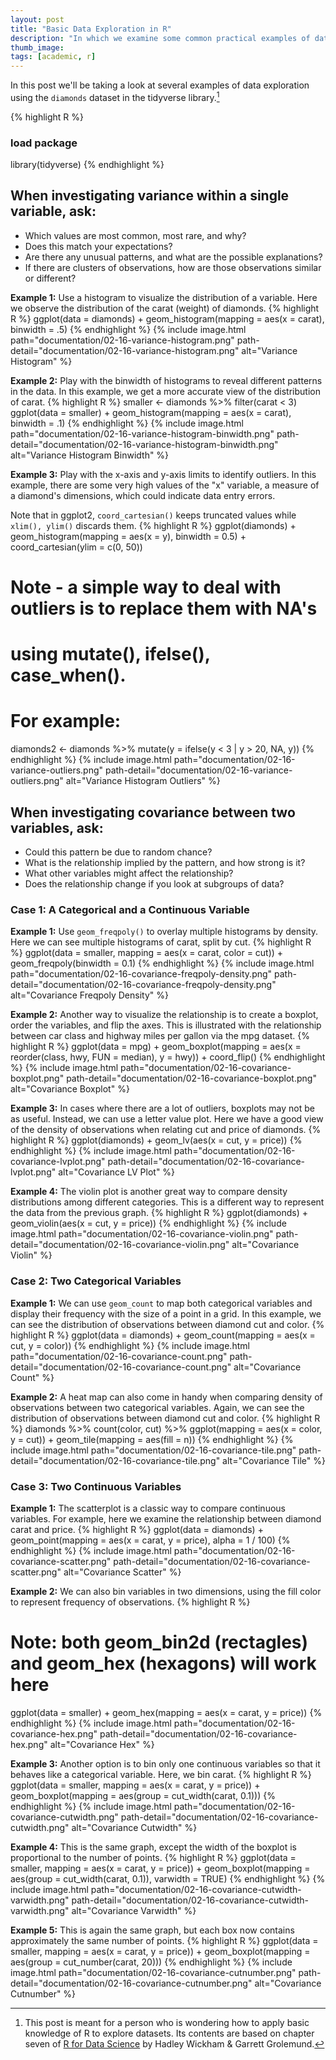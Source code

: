 ```yaml
---
layout: post
title: "Basic Data Exploration in R"
description: "In which we examine some common practical examples of data exploration: observing variance and co-variance with histograms, boxplots, scatterplots, and heat maps."
thumb_image: 
tags: [academic, r]
---
```


In this post we'll be taking a look at several examples of data exploration using the `diamonds` dataset in the tidyverse library.[^1]

[^1]: This post is meant for a person who is wondering how to apply basic knowledge of R to explore datasets. Its contents are based on chapter seven of [R for Data Science](https://r4ds.had.co.nz/index.html) by Hadley Wickham & Garrett Grolemund.

{% highlight R %}
### load package
library(tidyverse)
{% endhighlight %}

## When investigating variance within a single variable, ask:
* Which values are most common, most rare, and why? 
* Does this match your expectations?
* Are there any unusual patterns, and what are the possible explanations?
* If there are clusters of observations, how are those observations similar or different?

**Example 1:** Use a histogram to visualize the distribution of a variable. Here we observe the distribution of the carat (weight) of diamonds.
{% highlight R %}
ggplot(data = diamonds) +
  geom_histogram(mapping = aes(x = carat), binwidth = .5)
{% endhighlight %}
{% include image.html path="documentation/02-16-variance-histogram.png"
                      path-detail="documentation/02-16-variance-histogram.png"
                      alt="Variance Histogram" %}

**Example 2:** Play with the binwidth of histograms to reveal different patterns in the data. In this example, we get a more accurate view of the distribution of carat.
{% highlight R %}
smaller <- diamonds %>%
  filter(carat < 3)
ggplot(data = smaller) +
  geom_histogram(mapping = aes(x = carat), binwidth = .1)
{% endhighlight %}
{% include image.html path="documentation/02-16-variance-histogram-binwidth.png"
                      path-detail="documentation/02-16-variance-histogram-binwidth.png"
                      alt="Variance Histogram Binwidth" %}

**Example 3:** Play with the x-axis and y-axis limits to identify outliers. In this example, there are some very high values of the "x" variable, a measure of a diamond's dimensions, which could indicate data entry errors. 

Note that in ggplot2, `coord_cartesian()` keeps truncated values while `xlim(), ylim()` discards them.
{% highlight R %}
ggplot(diamonds) + 
  geom_histogram(mapping = aes(x = y), binwidth = 0.5) +
  coord_cartesian(ylim = c(0, 50))

# Note - a simple way to deal with outliers is to replace them with NA's
#   using mutate(), ifelse(), case_when(). 
# For example:
diamonds2 <- diamonds %>%
  mutate(y = ifelse(y < 3 | y > 20, NA, y))
{% endhighlight %}
{% include image.html path="documentation/02-16-variance-outliers.png"
                      path-detail="documentation/02-16-variance-outliers.png"
                      alt="Variance Histogram Outliers" %}

## When investigating covariance between two variables, ask:
* Could this pattern be due to random chance? 
* What is the relationship implied by the pattern, and how strong is it?
* What other variables might affect the relationship?
* Does the relationship change if you look at subgroups of data?

### Case 1: A Categorical and a Continuous Variable
**Example 1:** Use `geom_freqpoly()` to overlay multiple histograms by density. Here we can see multiple histograms of carat, split by cut.
{% highlight R %}
ggplot(data = smaller, mapping = aes(x = carat, color = cut)) +
  geom_freqpoly(binwidth = 0.1)
{% endhighlight %}
{% include image.html path="documentation/02-16-covariance-freqpoly-density.png"
                      path-detail="documentation/02-16-covariance-freqpoly-density.png"
                      alt="Covariance Freqpoly Density" %}

**Example 2:** Another way to visualize the relationship is to create a boxplot, order the variables, and flip the axes. This is illustrated with the relationship between car class and highway miles per gallon via the mpg dataset. 
{% highlight R %}
ggplot(data = mpg) +
  geom_boxplot(mapping = aes(x = reorder(class, hwy, FUN = median), y = hwy)) +
  coord_flip()
{% endhighlight %}
{% include image.html path="documentation/02-16-covariance-boxplot.png"
                      path-detail="documentation/02-16-covariance-boxplot.png"
                      alt="Covariance Boxplot" %}

**Example 3:** In cases where there are a lot of outliers, boxplots may not be as useful. Instead, we can use a letter value plot. Here we have a good view of the density of observations when relating cut and price of diamonds.
{% highlight R %}
ggplot(diamonds) +
  geom_lv(aes(x = cut, y = price))
{% endhighlight %}
{% include image.html path="documentation/02-16-covariance-lvplot.png"
                      path-detail="documentation/02-16-covariance-lvplot.png"
                      alt="Covariance LV Plot" %}

**Example 4:** The violin plot is another great way to compare density distributions among different categories. This is a different way to represent the data from the previous graph.
{% highlight R %}
ggplot(diamonds) +
  geom_violin(aes(x = cut, y = price))
{% endhighlight %}
{% include image.html path="documentation/02-16-covariance-violin.png"
                      path-detail="documentation/02-16-covariance-violin.png"
                      alt="Covariance Violin" %}

### Case 2: Two Categorical Variables

**Example 1:** We can use `geom_count` to map both categorical variables and display their frequency with the size of a point in a grid. In this example, we can see the distribution of observations between diamond cut and color. 
{% highlight R %}
ggplot(data = diamonds) +
  geom_count(mapping = aes(x = cut, y = color))
{% endhighlight %}
{% include image.html path="documentation/02-16-covariance-count.png"
                      path-detail="documentation/02-16-covariance-count.png"
                      alt="Covariance Count" %}

**Example 2:** A heat map can also come in handy when comparing density of observations between two categorical variables. Again, we can see the distribution of observations between diamond cut and color.
{% highlight R %}
diamonds %>%
  count(color, cut) %>%
  ggplot(mapping = aes(x = color, y = cut)) +
    geom_tile(mapping = aes(fill = n))
{% endhighlight %}
{% include image.html path="documentation/02-16-covariance-tile.png"
                      path-detail="documentation/02-16-covariance-tile.png"
                      alt="Covariance Tile" %}


### Case 3: Two Continuous Variables

**Example 1:** The scatterplot is a classic way to compare continuous variables. For example, here we examine the relationship between diamond carat and price.
{% highlight R %}
ggplot(data = diamonds) + 
  geom_point(mapping = aes(x = carat, y = price), alpha = 1 / 100)
{% endhighlight %}
{% include image.html path="documentation/02-16-covariance-scatter.png"
                      path-detail="documentation/02-16-covariance-scatter.png"
                      alt="Covariance Scatter" %}

**Example 2:** We can also bin variables in two dimensions, using the fill color to represent frequency of observations. 
{% highlight R %}
# Note: both geom_bin2d (rectagles) and geom_hex (hexagons) will work here
ggplot(data = smaller) +
  geom_hex(mapping = aes(x = carat, y = price))
{% endhighlight %}
{% include image.html path="documentation/02-16-covariance-hex.png"
                      path-detail="documentation/02-16-covariance-hex.png"
                      alt="Covariance Hex" %}

**Example 3:** Another option is to bin only one continuous variables so that it behaves like a categorical variable. Here, we bin carat.
{% highlight R %}
ggplot(data = smaller, mapping = aes(x = carat, y = price)) + 
  geom_boxplot(mapping = aes(group = cut_width(carat, 0.1)))
{% endhighlight %}
{% include image.html path="documentation/02-16-covariance-cutwidth.png"
                      path-detail="documentation/02-16-covariance-cutwidth.png"
                      alt="Covariance Cutwidth" %}

**Example 4:** This is the same graph, except the width of the boxplot is proportional to the number of points.
{% highlight R %}
ggplot(data = smaller, mapping = aes(x = carat, y = price)) + 
  geom_boxplot(mapping = aes(group = cut_width(carat, 0.1)), varwidth = TRUE)
{% endhighlight %}
{% include image.html path="documentation/02-16-covariance-cutwidth-varwidth.png"
                      path-detail="documentation/02-16-covariance-cutwidth-varwidth.png"
                      alt="Covariance Varwidth" %}

**Example 5:** This is again the same graph, but each box now contains approximately the same number of points.
{% highlight R %}
ggplot(data = smaller, mapping = aes(x = carat, y = price)) + 
  geom_boxplot(mapping = aes(group = cut_number(carat, 20)))
{% endhighlight %}
{% include image.html path="documentation/02-16-covariance-cutnumber.png"
                      path-detail="documentation/02-16-covariance-cutnumber.png"
                      alt="Covariance Cutnumber" %}

